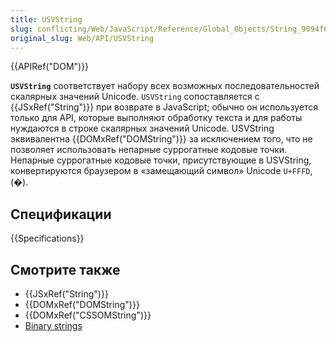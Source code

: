 ```yaml
---
title: USVString
slug: conflicting/Web/JavaScript/Reference/Global_Objects/String_9094f63a1f7efd350dd69d6a8ae174fb
original_slug: Web/API/USVString
---
```


{{APIRef("DOM")}}

**`USVString`** соответствует набору всех возможных последовательностей скалярных значений Unicode. `USVString` сопоставляется с {{JSxRef("String")}} при возврате в JavaScript; обычно он используется только для API, которые выполняют обработку текста и для работы нуждаются в строке скалярных значений Unicode. USVString эквивалентна {{DOMxRef("DOMString")}} за исключением того, что не позволяет использовать непарные суррогатные кодовые точки. Непарные суррогатные кодовые точки, присутствующие в USVString, конвертируются браузером в «замещающий символ» Unicode `U+FFFD`, (�).

## Спецификации

{{Specifications}}

## Смотрите также

- {{JSxRef("String")}}
- {{DOMxRef("DOMString")}}
- {{DOMxRef("CSSOMString")}}
- [Binary strings](/ru/docs/Web/API/DOMString/Binary)
